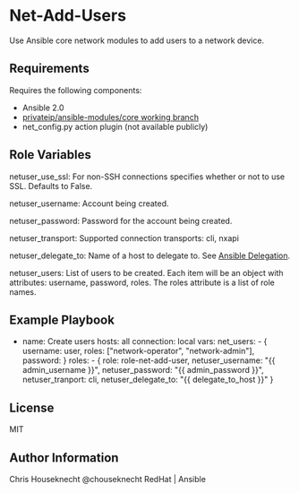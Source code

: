 Net-Add-Users
=============

Use Ansible core network modules to add users to a network device. 

Requirements
------------

Requires the following components:

- Ansible 2.0 
- [privateip/ansible-modules/core working branch](https://github.com/privateip/ansible-modules-core/tree/working)
- net_config.py action plugin (not available publicly)


Role Variables
--------------

netuser_use_ssl:
    For non-SSH connections specifies whether or not to use SSL. Defaults to False.

netuser_username: 
    Account being created. 

netuser_password:
    Password for the account being created.

netuser_transport:
    Supported connection transports: cli, nxapi

netuser_delegate_to:
    Name of a host to delegate to. See [Ansible Delegation](http://docs.ansible.com/ansible/playbooks_delegation.html#delegation).   

netuser_users:
    List of users to be created. Each item will be an object with attributes: username, password, roles. The roles attribute is a list of role names.


Example Playbook
----------------

- name: Create users
  hosts: all
  connection: local
  vars:
      net_users:
          - { username: user,
              roles: ["network-operator", "network-admin"],
              password: <password>
            }
  roles:
      - { role: role-net-add-user,
          netuser_username: "{{ admin_username }}",
          netuser_password: "{{ admin_password }}",
          netuser_tranport: cli,
          netuser_delegate_to: "{{ delegate_to_host }}"
        }

License
-------

MIT

Author Information
------------------

Chris Houseknecht @chouseknecht
RedHat | Ansible
